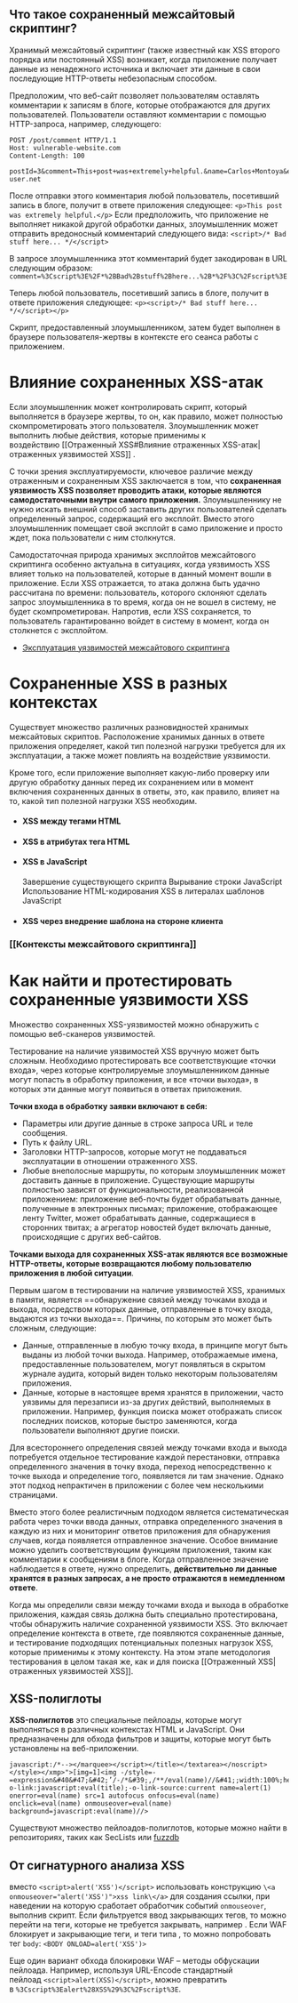 ## Что такое сохраненный межсайтовый скриптинг?

Хранимый межсайтовый скриптинг (также известный как XSS второго порядка или постоянный XSS) возникает, когда приложение получает данные из ненадежного источника и включает эти данные в свои последующие HTTP-ответы небезопасным способом.

Предположим, что веб-сайт позволяет пользователям оставлять комментарии к записям в блоге, которые отображаются для других пользователей. Пользователи оставляют комментарии с помощью HTTP-запроса, например, следующего:
```
POST /post/comment HTTP/1.1 
Host: vulnerable-website.com 
Content-Length: 100 

postId=3&comment=This+post+was+extremely+helpful.&name=Carlos+Montoya&email=carlos%40normal-user.net
```

После отправки этого комментария любой пользователь, посетивший запись в блоге, получит в ответе приложения следующее:
`<p>This post was extremely helpful.</p>`
Если предположить, что приложение не выполняет никакой другой обработки данных, злоумышленник может отправить вредоносный комментарий следующего вида:
`<script>/* Bad stuff here... */</script>`

В запросе злоумышленника этот комментарий будет закодирован в URL следующим образом:
`comment=%3Cscript%3E%2F*%2BBad%2Bstuff%2Bhere...%2B*%2F%3C%2Fscript%3E`

Теперь любой пользователь, посетивший запись в блоге, получит в ответе приложения следующее:
`<p><script>/* Bad stuff here... */</script></p>`

Скрипт, предоставленный злоумышленником, затем будет выполнен в браузере пользователя-жертвы в контексте его сеанса работы с приложением.

# Влияние сохраненных XSS-атак

Если злоумышленник может контролировать скрипт, который выполняется в браузере жертвы, то он, как правило, может полностью скомпрометировать этого пользователя. Злоумышленник может выполнить любые действия, которые применимы к воздействию [[Отраженный XSS#Влияние отраженных XSS-атак|отраженных уязвимостей XSS]] .

С точки зрения эксплуатируемости, ключевое различие между отраженным и сохраненным XSS заключается в том, что **сохраненная уязвимость XSS позволяет проводить атаки, которые являются самодостаточными внутри самого приложения.** Злоумышленнику не нужно искать внешний способ заставить других пользователей сделать определенный запрос, содержащий его эксплойт. Вместо этого злоумышленник помещает свой эксплойт в само приложение и просто ждет, пока пользователи с ним столкнутся.

Самодостаточная природа хранимых эксплойтов межсайтового скриптинга особенно актуальна в ситуациях, когда уязвимость XSS влияет только на пользователей, которые в данный момент вошли в приложение. Если XSS отражается, то атака должна быть удачно рассчитана по времени: пользователь, которого склоняют сделать запрос злоумышленника в то время, когда он не вошел в систему, не будет скомпрометирован. Напротив, если XSS сохраняется, то пользователь гарантированно войдет в систему в момент, когда он столкнется с эксплойтом.

- [Эксплуатация уязвимостей межсайтового скриптинга](https://portswigger.net/web-security/cross-site-scripting/exploiting)


# Сохраненные XSS в разных контекстах

Существует множество различных разновидностей хранимых межсайтовых скриптов. Расположение хранимых данных в ответе приложения определяет, какой тип полезной нагрузки требуется для их эксплуатации, а также может повлиять на воздействие уязвимости.

Кроме того, если приложение выполняет какую-либо проверку или другую обработку данных перед их сохранением или в момент включения сохраненных данных в ответы, это, как правило, влияет на то, какой тип полезной нагрузки XSS необходим.

- #### XSS между тегами HTML
- #### XSS в атрибутах тега HTML
- #### XSS в JavaScript
	Завершение существующего скрипта
	Вырывание строки JavaScript
	Использование HTML-кодирования
	XSS в литералах шаблонов JavaScript
- #### XSS через внедрение шаблона на стороне клиента

### [[Контексты межсайтового скриптинга]]

# Как найти и протестировать сохраненные уязвимости XSS

Множество сохраненных XSS-уязвимостей можно обнаружить с помощью веб-сканеров уязвимостей.

Тестирование на наличие уязвимостей XSS вручную может быть сложным. Необходимо протестировать все соответствующие «точки входа», через которые контролируемые злоумышленником данные могут попасть в обработку приложения, и все «точки выхода», в которых эти данные могут появиться в ответах приложения.

**Точки входа в обработку заявки включают в себя:**
- Параметры или другие данные в строке запроса URL и теле сообщения.
- Путь к файлу URL.
- Заголовки HTTP-запросов, которые могут не поддаваться эксплуатации в отношении отраженного XSS.
- Любые внеполосные маршруты, по которым злоумышленник может доставить данные в приложение. Существующие маршруты полностью зависят от функциональности, реализованной приложением: приложение веб-почты будет обрабатывать данные, полученные в электронных письмах; приложение, отображающее ленту Twitter, может обрабатывать данные, содержащиеся в сторонних твитах; а агрегатор новостей будет включать данные, происходящие с других веб-сайтов.

**Точками выхода для сохраненных XSS-атак являются все возможные HTTP-ответы, которые возвращаются любому пользователю приложения в любой ситуации**.

Первым шагом в тестировании на наличие уязвимостей XSS, хранимых в памяти, является ==обнаружение связей между точками входа и выхода, посредством которых данные, отправленные в точку входа, выдаются из точки выхода==. Причины, по которым это может быть сложным, следующие:
- Данные, отправленные в любую точку входа, в принципе могут быть выданы из любой точки выхода. Например, отображаемые имена, предоставленные пользователем, могут появляться в скрытом журнале аудита, который виден только некоторым пользователям приложения.
- Данные, которые в настоящее время хранятся в приложении, часто уязвимы для перезаписи из-за других действий, выполняемых в приложении. Например, функция поиска может отображать список последних поисков, которые быстро заменяются, когда пользователи выполняют другие поиски.

Для всестороннего определения связей между точками входа и выхода потребуется отдельное тестирование каждой перестановки, отправка определенного значения в точку входа, переход непосредственно к точке выхода и определение того, появляется ли там значение. Однако этот подход непрактичен в приложении с более чем несколькими страницами.

Вместо этого более реалистичным подходом является систематическая работа через точки ввода данных, отправка определенного значения в каждую из них и мониторинг ответов приложения для обнаружения случаев, когда появляется отправленное значение. Особое внимание можно уделить соответствующим функциям приложения, таким как комментарии к сообщениям в блоге. Когда отправленное значение наблюдается в ответе, нужно определить, **действительно ли данные хранятся в разных запросах, а не просто отражаются в немедленном ответе**.

Когда мы определили связи между точками входа и выхода в обработке приложения, каждая связь должна быть специально протестирована, чтобы обнаружить наличие сохраненной уязвимости XSS. Это включает определение контекста в ответе, где появляются сохраненные данные, и тестирование подходящих потенциальных полезных нагрузок XSS, которые применимы к этому контексту. На этом этапе методология тестирования в целом такая же, как и для поиска [[Отраженный XSS|отраженных уязвимостей XSS]].




## XSS-полиглоты
**XSS-полиглотов** это специальные пейлоады, которые могут выполняться в различных контекстах HTML и JavaScript. Они предназначены для обхода фильтров и защиты, которые могут быть установлены на веб-приложении.
```
javascript:/*--></marquee></script></title></textarea></noscript></style></xmp>">[img=1]<img -/style=-=expression&#40&#47;&#42;’/-/*&#39;,/**/eval(name)//&#41;;width:100%;height:100%;position:absolute;behavior:url(#default#VML);-o-link:javascript:eval(title);-o-link-source:current name=alert(1) onerror=eval(name) src=1 autofocus onfocus=eval(name) onclick=eval(name) onmouseover=eval(name) background=javascript:eval(name)//>
```
Существуют множество пейлоадов-полиглотов, которые можно найти в репозиториях, таких как SecLists или [fuzzdb](https://github.com/fuzzdb-project/fuzzdb/blob/master/attack/xss/XSSPolyglot.txt)

## От сигнатурного анализа XSS

вместо `<script>alert('XSS')</script>` использовать конструкцию `\<a onmouseover="alert('XSS')">xss link\</a>` для создания ссылки, при наведении на которую сработает обработчик событий `onmouseover`, выполнив скрипт. Если фильтруется ввод закрывающих тегов, то можно перейти на теги, которые не требуется закрывать, например **<img>**. Если WAF блокирует и закрывающие теги, и теги типа **<img>**, то можно попробовать тег `body`: `<BODY ONLOAD=alert('XSS')>`

Еще один вариант обхода блокировки WAF – методы обфускации пейлоада. Например, используя URL-Encode стандартный пейлоад `<script>alert(XSS)</script>`, можно превратить в `%3Cscript%3Ealert%28XSS%29%3C%2Fscript%3E`.



